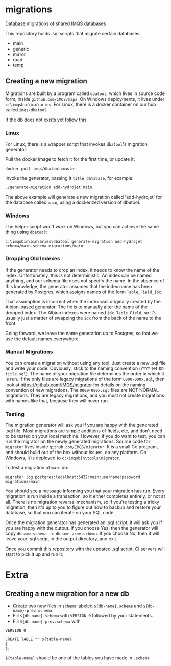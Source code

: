 # migrations
Database migrations of shared IMQS databases

This repository holds .sql scripts that migrate certain databases:
* main
* generic
* mirror
* road
* temp

## Creating a new migration
Migrations are built by a program called `dbatool`, which lives in source code form, inside `github.com/IMQS/maps`. On Windows deployments, it lives under `c:\imqsbin\bin\aries`. For Linux, there is a docker container on our hub called `imqs/dbatool`.  
  
If the db does not exists yet follow [this](#creating-a-new-migration-for-a-new-db).

### Linux
For Linux, there is a wrapper script that invokes `dbatool`'s migration generator:

Pull the docker image to fetch it for the first time, or update it:

    docker pull imqs/dbatool:master

Invoke the generator, passing it `title database`, for example:

    ./generate-migration add-hydrojet main

The above example will generate a new migration called 'add-hydrojet' for the database called `main`, using a dockerized version of dbatool.

### Windows
The helper script won't work on Windows, but you can achieve the same thing using `dbatool`:

    c:\imqsbin\bin\aries\dbatool generate-migration add-hydrojet schema/main.schema migrations/main

### Dropping Old Indexes
If the generator needs to drop an index, it needs to know the name of the index. Unfortunately, this is not deterministic. An index can be named anything, and our schema file does not specify the name. In the absence of this knowledge, the generator assumes that the index name has been generated by Postgres, which assigns names of the form `Table_Field_idx`.

That assumption is incorrect when the index was originally created by the Albion-based generator. The fix is to manually alter the name of the dropped index. The Albion indexes were named `idx_Table_Field`, so it's usually just a matter of swapping the `idx` from the back of the name to the front.

Going forward, we leave the name generation up to Postgres, so that we use the default names everywhere.

### Manual Migrations
You can create a migration without using any tool. Just create a new .sql file and write your code. Obviously, stick to the naming convention (`YYYY-MM-DD-title.sql`). The name of your migration file determines the order in which it is run. If the only files are legacy migrations of the form `0000-000x.sql`, then look at https://github.com/IMQS/migrator for details on the naming convention of new migrations. The `0000-000x.sql` files are NOT NORMAL migrations. They are legacy migrations, and you must not create migrations with names like that, because they will never run.

### Testing
The migration generator will ask you if you are happy with the generated .sql file. Most migrations are simple additions of fields, etc, and don't need to be tested on your local machine. However, if you do want to test, you can run the migrator on the newly generated migrations. Source code for `migrator` lives inside `github.com/IMQS/migrator`. It is a small Go program, and should build out of the box without issues, on any platform. On Windows, it is deployed to `c:\imqsbin\tools\migrator`.

To test a migration of `main` db:

    migrator log postgres:localhost:5432:main:username:password migrations/main

You should see a message informing you that your migration has run. Every migration is run inside a transaction, so it either completes entirely, or not at all. There is no migration reversal mechanism, so if you're testing a tricky migration, then it's up to you to figure out how to backup and restore your database, so that you can iterate on your SQL code.

Once the migration generator has generated an .sql script, it will ask you if you are happy with the output. If you choose Yes, then the generator will copy `dbname.schema -> dbname-prev.schema`. If you choose No, then it will leave your .sql script in the output directory, and exit.

Once you commit this repository with the updated .sql script, CI servers will start to pick it up and run it.

# Extra

## Creating a new migration for a new db

* Create two new files in `schema` labeled `${db-name}.schema` and
`${db-name}-prev.schema`
* Fill `${db-name}.schema` with `VERSION 0` followed by your statements.
* Fill `${db-name}-prev.schema` with
```
VERSION 0

CREATE TABLE "" ${table-name}
{
};
```
`${table-name}` should be one of the tables you have made in `.schema`
